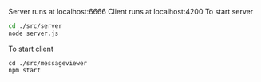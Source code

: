Server runs at localhost:6666
Client runs at localhost:4200
To start server
```bash
cd ./src/server
node server.js
```
To start client
```
cd ./src/messageviewer
npm start
```
